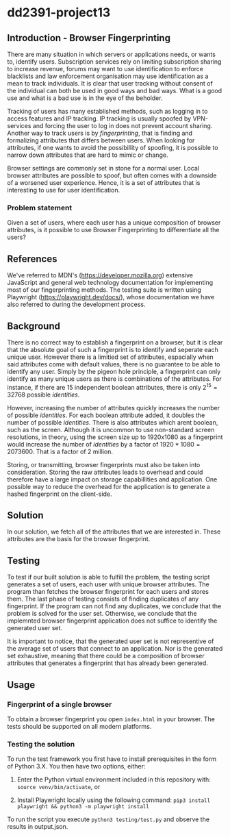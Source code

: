 # dd2391-project13

## Introduction - Browser Fingerprinting

There are many situation in which servers or applications needs, or wants to,
identify users. Subscription services rely on limiting subscription sharing to increase revenue, forums may want to use identification to enforce blacklists and law enforcement organisation may use identification as a mean to track individuals. It is clear that user tracking without consent of the individual can both be used in good ways and bad ways. What is a good use and what is a bad use is in the eye of the beholder.

Tracking of users has many established methods, such as logging in to access features and IP tracking. IP tracking is usually spoofed by VPN-services and forcing the user to log in does not prevent account sharing. Another way to track users is by *fingerprinting*, that is finding and formalizing attributes that differs between users. When looking for attributes, if one wants to avoid the possibillity of spoofing, it is possible to narrow down attributes that are hard to mimic or change.

Browser settings are commonly set in stone for a normal user. Local browser attributes are possible to spoof, but often comes with a downside of a worsened user experience. Hence, it is a set of attributes that is interesting to use for user identification.

### Problem statement

Given a set of users, where each user has a unique composition of browser attributes, is it possible to use Browser Fingerprinting to differentiate all the users?


## References

We've referred to MDN's (https://developer.mozilla.org) extensive JavaScript and general web technology documentation for implementing most of our fingerprinting methods. The testing suite is written using Playwright (https://playwright.dev/docs/), whose documentation we have also referred to during the development process.

## Background

There is no correct way to establish a fingerprint on a browser, but it is clear that the absolute goal of such a fingerprint is to identify and seperate each unique user. However there is a limitied set of attributes, espacially when said attributes come with default values, there is no guarantee to be able to identify any user. Simply by the pigeon hole principle, a fingerprint can only identify as many unique users as there is combinations of the attributes. For instance, if there are 15 independent boolean attributes, there is only $2^{15} = 32768$ possible *identities*.

However, increasing the number of attributes quickly increases the number of possible *identities*. For each boolean attribute added, it doubles the number of possible *identities*. There is also attributes which arent boolean, such as the screen. Although it is uncommon to use non-standard screen resolutions, in theory, using the screen size up to 1920x1080 as a fingerprint would increase the number of *identities* by a factor of $1920*1080 = 2073600$. That is a factor of 2 million.

Storing, or transmitting, browser fingerprints must also be taken into consideration. Storing the raw attributes leads to overhead and could therefore have a large impact on storage capabillities and application. One possible way to reduce the overhead for the application is to generate a hashed fingerprint on the client-side.


## Solution

In our solution, we fetch all of the attributes that we are interested in. These attributes are the basis for the browser fingerprint. 


## Testing

To test if our built solution is able to fulfill the problem, the testing script generates a set of users, each user with unique browser attributes. The program than fetches the browser fingerprint for each users and stores them. The last phase of testing consists of finding duplicates of any fingerprint. If the program can not find any duplicates, we conclude that the problem is solved for the user set. Otherwise, we conclude that the implemnted browser fingerprint application does not suffice to identify the generated user set.

It is important to notice, that the generated user set is not representive of the average set of users that connect to an application. Nor is the generated set exhaustive, meaning that there could be a composition of browser attributes that generates a fingerprint that has already been generated.

## Usage

### Fingerprint of a single browser

To obtain a browser fingerprint you open `index.html` in your browser. The tests should be supported on all modern platforms.

### Testing the solution

To run the test framework you first have to install prerequisites in the form of Python 3.X. You then have two options, either:

1. Enter the Python virtual environment included in this repository with: `source venv/bin/activate`, or

2. Install Playwright locally using the following command: `pip3 install playwright && python3 -m playwright install`

To run the script you execute `python3 testing/test.py` and observe the results in output.json.